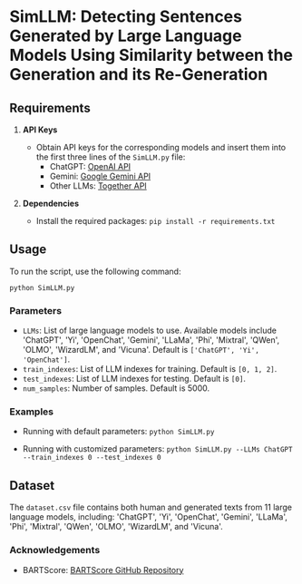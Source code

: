 # SimLLM: Detecting Sentences Generated by Large Language Models Using Similarity between the Generation and its Re-Generation

## Requirements

1. **API Keys**
   - Obtain API keys for the corresponding models and insert them into the first three lines of the `SimLLM.py` file:
     - ChatGPT: [OpenAI API](https://openai.com/index/openai-api/)
     - Gemini: [Google Gemini API](https://ai.google.dev/gemini-api/docs/api-key)
     - Other LLMs: [Together API](https://api.together.ai/)

2. **Dependencies**
   - Install the required packages:
     `pip install -r requirements.txt`

## Usage

To run the script, use the following command:

`python SimLLM.py`

### Parameters

- `LLMs`: List of large language models to use. Available models include 'ChatGPT', 'Yi', 'OpenChat', 'Gemini', 'LLaMa', 'Phi', 'Mixtral', 'QWen', 'OLMO', 'WizardLM', and 'Vicuna'. Default is `['ChatGPT', 'Yi', 'OpenChat']`.
- `train_indexes`: List of LLM indexes for training. Default is `[0, 1, 2]`.
- `test_indexes`: List of LLM indexes for testing. Default is `[0]`.
- `num_samples`: Number of samples. Default is 5000.

### Examples

- Running with default parameters:
  `python SimLLM.py`

- Running with customized parameters:
  `python SimLLM.py --LLMs ChatGPT --train_indexes 0 --test_indexes 0`

## Dataset

The `dataset.csv` file contains both human and generated texts from 11 large language models, including:
'ChatGPT', 'Yi', 'OpenChat', 'Gemini', 'LLaMa', 'Phi', 'Mixtral', 'QWen', 'OLMO', 'WizardLM', and 'Vicuna'.

### Acknowledgements

- BARTScore: [BARTScore GitHub Repository](https://github.com/neulab/BARTScore)
